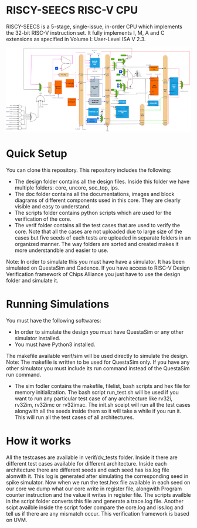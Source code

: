 # RISCY-SEECS RISC-V CPU
RISCY-SEECS is a 5-stage, single-issue, in-order CPU which implements the 32-bit RISC-V instruction set. It fully implements I, M, A and C extensions as specified in Volume I: User-Level ISA V 2.3. 

<img src="doc/images/Pipelined-IMCA%20(2).drawio.png"/>

# Quick Setup
You can clone this repository. This repository includes the following: 
- The design folder contains all the design files. Inside this folder we have multiple folders: core, uncore, soc_top, ips.
- The doc folder contains all the documentations, images and block diagrams of different components used in this core. They are clearly visible and easy to understand. 
- The scripts folder contains python scripts which are used for the verification of the core.
- The verif folder contains all the test cases that are used to verify the core. Note that all the cases are not uploaded due to large size of the cases but five seeds of each tests are uploaded in separate folders in an organized manner. The way folders are sorted and created makes it more understandble and easier to use.

Note: In order to simulate this you must have have a simulator. It has been simulated on QuestaSim and Cadence. If you have access to RISC-V Design Verification framework of Chips Alliance you just have to use the design folder and simulate it. 

# Running Simulations
You must  have the following softwares: 
- In order to simulate the design you must have QuestaSim or any other simulator installed.
- You must have Python3 installed.

The makefile available verif/sim will be used directly to simulate the design. Note: The makefile is written to be used for QuestaSim only. If you have any other simulator you must include its run command instead of the QuestaSim run command. 
- The sim fodler contains the makefile, filelist, bash scripts and hex file for memory initialization. 
The bash script run_test.sh will be used if you want to run any particular test case of any architecture like rv32i, rv32im, rv32imc or rv32imac. 
The init.sh sceipt will run all the test cases alongwith all the seeds inside them so it will take a while if you run it. This will run all the test cases of all architectures.

# How it works
All the testcases are available in verif/dv_tests folder. Inside it there are different test cases available for different architecture. Inside each architecture there are different seeds and each seed has iss.log file alonwith it. This log is generated after simulating the corresponding seed in spike simulator. 
Now when we run the test.hex file available in each seed on our core we dump what our core write in register file, alongwith Program counter instruction and the value it writes in register file. The scripts availble in the script folder converts this file and generate a trace.log file.
Another scipt availble inside the script foder compare the core.log and iss.log and tell us if there are any mismatch occur. 
This verification framework is based on UVM. 
